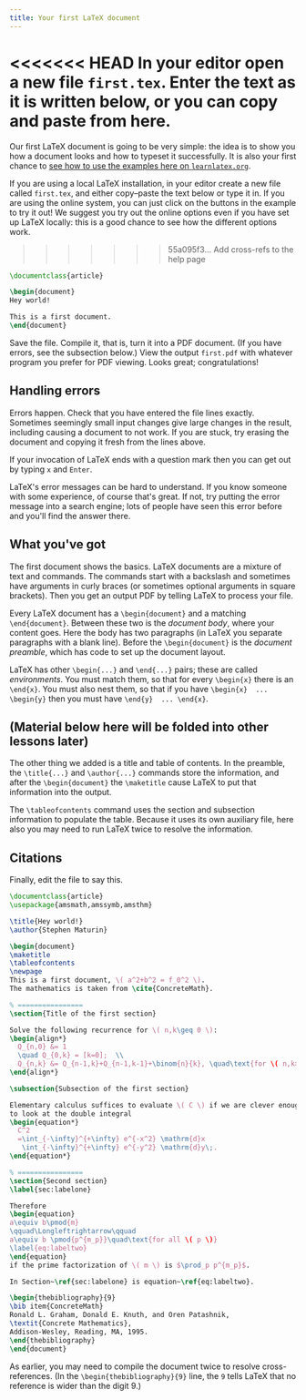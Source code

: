 ```yaml
---
title: Your first LaTeX document
---
```


<<<<<<< HEAD
In your editor open a new file `first.tex`.
Enter the text as it is written below, or you can
copy and paste from here.
=======
Our first LaTeX document is going to be very simple: the idea is to show you
how a document looks and how to typeset it successfully. It is also your
first chance to [see how to use the examples here on `learnlatex.org`](help).

If you are using a local LaTeX installation, in your editor create a new file
called `first.tex`, and either copy–paste the text below or type it in.
If you are using the online system, you can just click on the buttons in the
example to try it out! We suggest you try out the online options even if you
have set up LaTeX locally: this is a good chance to see how the different
options work.
>>>>>>> 55a095f3... Add cross-refs to the help page
```latex
\documentclass{article}

\begin{document}
Hey world!

This is a first document.
\end{document}
```
Save the file.
Compile it, that is, turn it into a PDF document.
(If you have errors, see the subsection below.)
View the output `first.pdf` with
whatever program you prefer for PDF viewing.
Looks great; congratulations!



## Handling errors

Errors happen.
Check that you have entered the file lines exactly.
Sometimes seemingly small input changes give large changes in the
result, including causing a document to not work.
If you are stuck, try erasing the document and copying it fresh from the
lines above.

If your invocation of LaTeX ends with a question mark then you can get out by
typing `x` and `Enter`.

LaTeX's error messages can be hard to understand.
If you know someone with some experience, of course that's great.
If not, try putting the error message into a search engine; lots
of people have seen this error before and you'll find the answer there.




## What you've got

The first document shows the basics.
LaTeX documents are  a mixture of text and commands.
The commands start with a backslash
and sometimes have arguments in curly braces
(or sometimes optional arguments in square brackets).
Then you get an output PDF by telling LaTeX to process your file.

Every LaTeX document has a `\begin{document}` and a matching
`\end{document}`.
Between these two is the *document body*, where your content goes.
Here the body has two paragraphs (in LaTeX you separate paragraphs
with a blank line).
Before the `\begin{document}` is the *document preamble*,
which has code to set up the document layout.

LaTeX has other `\begin{...}` and `\end{...}` pairs; these are
called *environments*.
You must match them, so that for every `\begin{x}` there is an `\end{x}`.
You must also nest them, so that if you have
`\begin{x}  ... \begin{y}` then you must have
`\end{y}  ... \end{x}`.



## (Material below here will be folded into other lessons later)

The other thing we added is a title and table of contents.
In the preamble, the `\title{...}` and `\author{...}` commands store the
information, and after the `\begin{document}` the `\maketitle`
cause LaTeX to put that information into the output.

The `\tableofcontents` command uses the section and subsection information
to populate the table.
Because it uses its own auxiliary file, here also you may need to run
LaTeX twice to resolve the information.





## Citations

Finally, edit the file to say this.

```latex
\documentclass{article}
\usepackage{amsmath,amssymb,amsthm}

\title{Hey world!}
\author{Stephen Maturin}

\begin{document}
\maketitle
\tableofcontents
\newpage
This is a first document, \( a^2+b^2 = f_0^2 \).
The mathematics is taken from \cite{ConcreteMath}.

% ================
\section{Title of the first section}

Solve the following recurrence for \( n,k\geq 0 \):
\begin{align*}
  Q_{n,0} &= 1
  \quad Q_{0,k} = [k=0];  \\
  Q_{n,k} &= Q_{n-1,k}+Q_{n-1,k-1}+\binom{n}{k}, \quad\text{for \( n,k>0 \).}
\end{align*}

\subsection{Subsection of the first section}

Elementary calculus suffices to evaluate \( C \) if we are clever enough
to look at the double integral
\begin{equation*}
  C^2
  =\int_{-\infty}^{+\infty} e^{-x^2} \mathrm{d}x
   \int_{-\infty}^{+\infty} e^{-y^2} \mathrm{d}y\;.
\end{equation*}

% ================
\section{Second section}
\label{sec:labelone}

Therefore
\begin{equation}
a\equiv b\pmod{m}
\qquad\Longleftrightarrow\qquad
a\equiv b \pmod{p^{m_p}}\quad\text{for all \( p \)}
\label{eq:labeltwo}
\end{equation}
if the prime factorization of \( m \) is $\prod_p p^{m_p}$.

In Section~\ref{sec:labelone} is equation~\ref{eq:labeltwo}.

\begin{thebibliography}{9}
\bib item{ConcreteMath}
Ronald L. Graham, Donald E. Knuth, and Oren Patashnik,
\textit{Concrete Mathematics},
Addison-Wesley, Reading, MA, 1995.
\end{thebibliography}
\end{document}
```

As earlier, you may need to compile the document
twice to resolve cross-references.
(In the `\begin{thebibliography}{9}` line,
the `9` tells LaTeX that
no reference is wider than the digit 9.)  
